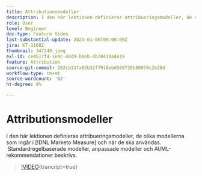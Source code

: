 ```yaml
---
title: Attributionsmodeller
description: I den här lektionen definieras attribueringsmodeller, de olika modellerna som ingår i  [!DNL Marketo Measure] och när de ska användas.  Standardregelbaserade modeller, anpassade modeller och AI/ML-rekommendationer beskrivs.
role: User
level: Beginner
doc-type: Feature Video
last-substantial-update: 2023-01-06T00:00:00Z
jira: KT-11682
thumbnail: 347240.jpeg
exl-id: ce4517f4-1e4c-40d9-b0eb-4b70419a4e19
feature: Attribution
source-git-commit: 262cb13fa02b32f7918ebd569720b80078c2b28d
workflow-type: tm+mt
source-wordcount: '62'
ht-degree: 0%

---
```


# Attributionsmodeller

I den här lektionen definieras attribueringsmodeller, de olika modellerna som ingår i [!DNL Marketo Measure] och när de ska användas.  Standardregelbaserade modeller, anpassade modeller och AI/ML-rekommendationer beskrivs.

>[!VIDEO](https://video.tv.adobe.com/v/347240/?learn=on){trancript=true}
